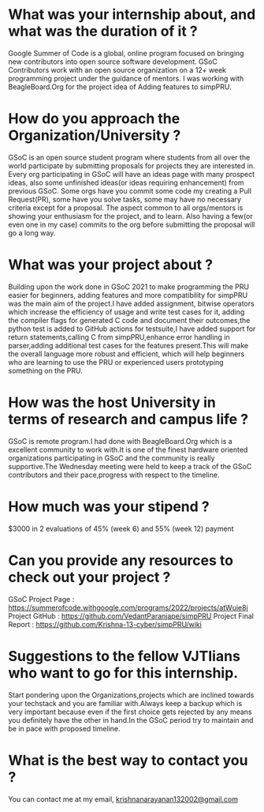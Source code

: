 # What was your internship about, and what was the duration of it ?

Google Summer of Code is a global, online program focused on bringing new contributors into open source software development. GSoC Contributors work with an open source organization on a 12+ week programming project under the guidance of mentors. I was working with BeagleBoard.Org for the project idea of Adding features to simpPRU.

# How do you approach the Organization/University ?

GSoC is an open source student program where students from all over the world participate by submitting proposals for projects they are interested in. Every org participating in GSoC will have an ideas page with many prospect ideas, also some unfinished ideas(or ideas requiring enhancement) from previous GSoC. Some orgs have you commit some code my creating a Pull Request(PR), some have you solve tasks, some may have no necessary criteria except for a proposal. The aspect common to all orgs/mentors is showing your enthusiasm for the project, and to learn. Also having a few(or even one in my case) commits to the org before submitting the proposal will go a long way.

# What was your project about ?

Building upon the work done in GSoC 2021 to make programming the PRU easier for beginners, adding features and more compatibility for simpPRU was the main aim of the project.I have added assignment, bitwise operators which increase the efficiency of usage and write test cases for it, adding the compiler flags for generated C code and document their outcomes,the python test is added to GitHub actions for testsuite,I have added support for return statements,calling C from simpPRU,enhance error handling in parser,adding additional test cases for the features present.This will make the overall language more robust and efficient, which will help beginners who are learning to use the PRU or experienced users prototyping something on the PRU.

# How was the host University in terms of research and campus life ?

GSoC is remote program.I had done with BeagleBoard.Org which is a excellent community to work with.It is one of the finest hardware oriented organizations participating in GSoC and the community is really supportive.The Wednesday meeting were held to keep a track of the GSoC contributors and their pace,progress with respect to the timeline.

# How much was your stipend ?

$3000 in 2 evaluations of 45% (week 6) and 55% (week 12) payment

# Can you provide any resources to check out your project ?

GSoC Project Page : https://summerofcode.withgoogle.com/programs/2022/projects/atWuie8j
Project GitHub : https://github.com/VedantParanjape/simpPRU
Project Final Report : https://github.com/Krishna-13-cyber/simpPRU/wiki

# Suggestions to the fellow VJTIians who want to go for this internship.

Start pondering upon the Organizations,projects which are inclined towards your techstack and you are familiar with.Always keep a backup which is very important because even if the first choice gets rejected by any means you definitely have the other in hand.In the GSoC period try to maintain and be in pace with proposed timeline.

# What is the best way to contact you ?

You can contact me at my email, [krishnanarayanan132002@gmail.com ](mailto:krishnanarayanan132002@gmail.com)
